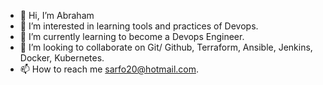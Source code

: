 - 👋 Hi, I’m Abraham
- 👀 I’m interested in learning tools and practices of Devops.
- 🌱 I’m currently learning to become a Devops Engineer.
- 💞️ I’m looking to collaborate on Git/ Github, Terraform, Ansible, Jenkins, Docker, Kubernetes.
- 📫 How to reach me sarfo20@hotmail.com.

<!---
pealife/pealife is a ✨ special ✨ repository because its `README.md` (this file) appears on your GitHub profile.
You can click the Preview link to take a look at your changes.
--->
